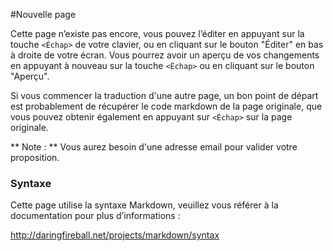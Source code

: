 #Nouvelle page

Cette page n’existe pas encore, vous pouvez l’éditer en appuyant sur la touche ```<Échap>``` de votre clavier, ou en cliquant sur le bouton "Éditer" en bas à droite de votre écran. Vous pourrez avoir un aperçu de vos changements en appuyant à nouveau sur la touche ```<Échap>``` ou en cliquant sur le bouton "Aperçu".

Si vous commencer la traduction d'une autre page, un bon point de départ est probablement de récupérer le code markdown de la page originale, que vous pouvez obtenir également en appuyant sur ```<Échap>``` sur la page originale.

** Note : ** Vous aurez besoin d'une adresse email pour valider votre proposition.


### Syntaxe
Cette page utilise la syntaxe Markdown, veuillez vous référer à la documentation pour plus d’informations :

http://daringfireball.net/projects/markdown/syntax
